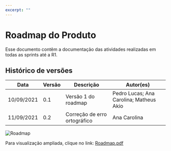 ```yaml
---
excerpt: ""
---
```

# Roadmap do Produto

Esse documento contêm a documentação das atividades realizadas em todas as sprints até a R1. 

## Histórico de versões
| Data  |  Versão  |  Descrição  | Autor(es) |
| ----- | -------- | ----------- | --------- |
|  10/09/2021 |  0.1 | Versão 1 do roadmap | Pedro Lucas; Ana Carolina; Matheus Akio  |
|  11/09/2021 |  0.2 | Correção de erro ortográfico | Ana Carolina  |




![Roadmap](https://user-images.githubusercontent.com/49570180/132893211-28b53da3-deaa-4fe7-9362-fbe31fcbe13c.jpg)

Para visualização ampliada, clique no link: [Roadmap.pdf](https://github.com/fga-eps-mds/2021-1-Bot/files/7145446/Roadmap.pdf)
